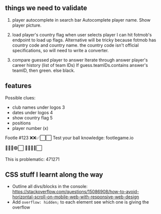 ## things we need to validate

1. player autocomplete in search bar
   Autocomplete player name. Show player picture.

2. load player's country flag when user selects player
   I can hit fotmob's endpoint to load up flags. Alternative will be tricky because fotmob has country code and country name. the country code isn't official specifications, so will need to write a converter.

3. compare guessed player to answer
   Iterate through answer player's career history (list of team IDs)
   If guess.teamIDs.contains answer's teamID, then green.
   else black.

## features

Possible clues:

-   club names under logos 3
-   dates under logos 4
-   show country flag 5
-   positions
-   player number (x)

Footle #123
❌❌✅⬜⬜
Test your ball knowledge: footlegame.io

🚫🚫🚫🟢⬜
🛑🛑🛑✅⬜

This is problematic: 471271

## CSS stuff I learnt along the way

-   Outline all divs/blocks in the console: https://stackoverflow.com/questions/15086908/how-to-avoid-horizontal-scroll-on-mobile-web-with-responsive-web-design
-   Add `overflow: hidden;` to each element see which one is giving the overflow
